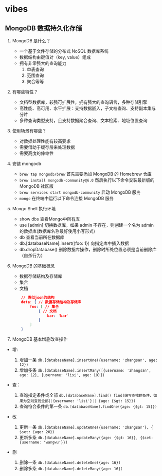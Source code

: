 # vibes

## MongoDB 数据持久化存储
1. MongoDB 是什么？
    - 一个基于文件存储的分布式 NoSQL 数据库系统
    - 数据结构由键值对（key, value）组成
    - 拥有非常强大的查询能力
        1. 单表查询
        2. 范围查询
        3. 聚合等等

2. 有哪些特性？
    - 文档型数据库，较强可扩展性，拥有强大的查询语言，多种存储引擎
    - 高性能、高可用、水平扩展：支持数据嵌入，子文档查询、支持副本集与分片
    - 多种查询类型支持，且支持数据聚合查询、文本检索、地址位置查询

3. 使用场景有哪些？
    - 对数据处理性能有较高要求
    - 需要借助于缓存层来处理数据
    - 需要高度的伸缩性

4. 安装 mongodb
    - `brew tap mongodb/brew` 首先需要添加 MongoDB 的 Homebrew 仓库
    - `brew install mongodb-community@6.0` 然后执行以下命令安装最新版的 MongoDB 社区版
    - `brew services start mongodb-community` 启动 MongoDB 服务
    - `mongo` 在终端中运行以下命令连接 MongoDB 服务

5. Mongo Shell 执行环境
    - show dbs 查看Mongo中所有库
    - use [admin] 切换数据库，如果 admin 不存在，则创建一个名为 admin 的数据库(数据库名称最好使用小写形式)
    - db 查看当前所在数据库
    - db.[databaseName].insert({foo: 1}) 向指定库中插入数据
    - db.dropDatabase() 删除数据库操作，删除时所处位置必须是当前删除库（自杀行为）

6. MongoDB 的基础概念
    - 数据存储结构及存储库
    - 集合
    - 文档

    ```json
        // 类似json的结构
        data: { // 数据存储结构及存储库
            foo: [ // 集合
                { // 文档
                    bar: 'bar'
                }
            ]
        }
    ```

7. MongoDB 基本增删改查操作
 - 增:
    1. 增加一条 `db.[databaseName].insertOne({username: 'zhangsan', age: 12})`
    2. 增加多条 `db.[databaseName].insertMany([{username: 'zhangsan', age: 12}, {username: 'lisi', age: 18}])`

- 查：
    1. 查询指定条件或全部 `db.[databaseName].find() find(编写查找的条件，如果为空则查找全部||{username: 'lisi'}|| {age: {$gt: 15}})`
    2. 查询符合条件的第一条 `db.[databaseName].findOne({age: {$gt: 15}})`

- 改
    1. 更新一条 `db.[databaseName].updateOne({username: 'zhangsan'}, { $set: {age: 20})`
    2. 更新多条 `db.[databaseName].updateMany({age: {$gt: 16}}, {$set: {username: 'wangwu'}})`

- 删
    1. 删除一条 `db.[databaseName].deleteOne({age: 16})`
    2. 删除多条 `db.[databaseName].deleteMany({age: 16})`
